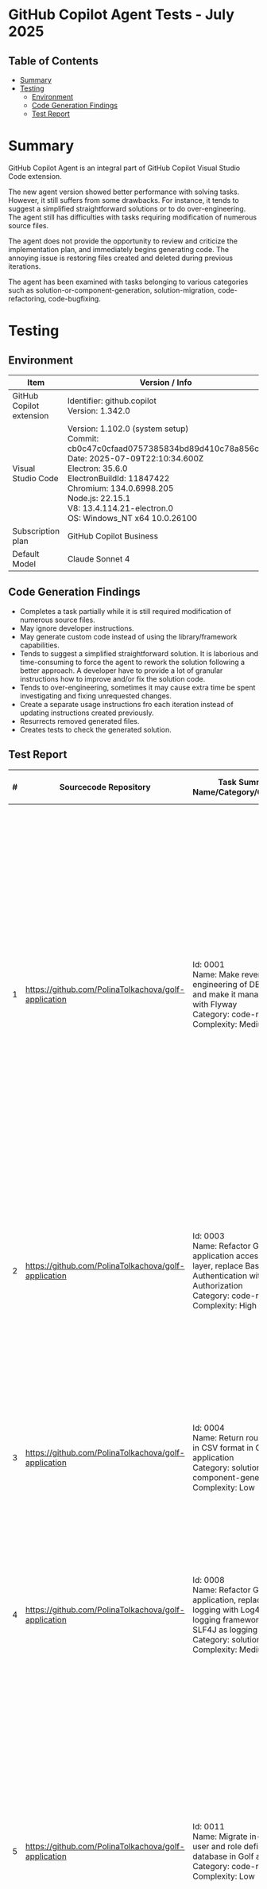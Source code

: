 # GitHub Copilot Agent Tests - July 2025

## Table of Contents

- [Summary](#summary)
- [Testing](#testing)
    - [Environment](#environment)
    - [Code Generation Findings](#code-generation-findings)
    - [Test Report](#test-report)

# Summary
GitHub Copilot Agent is an integral part of GitHub Copilot Visual Studio Code extension.

The new agent version showed better performance with solving tasks. However, it still suffers from some drawbacks. For instance, it tends to suggest a simplified straightforward solutions or to do over-engineering. The agent still has difficulties with tasks requiring modification of numerous source files.

The agent does not provide the opportunity to review and criticize the implementation plan, and immediately begins generating code. The annoying issue is restoring files created and deleted during previous iterations.

The agent has been examined with tasks belonging to various categories such as solution-or-component-generation, solution-migration, code-refactoring, code-bugfixing.

# Testing

## Environment
| Item | Version / Info |
|---|---|
| GitHub Copilot extension | Identifier: github.copilot<br>Version: 1.342.0 |
| Visual Studio Code | Version: 1.102.0 (system setup)<br>Commit: cb0c47c0cfaad0757385834bd89d410c78a856c0<br>Date: 2025-07-09T22:10:34.600Z<br>Electron: 35.6.0<br>ElectronBuildId: 11847422<br>Chromium: 134.0.6998.205<br>Node.js: 22.15.1<br>V8: 13.4.114.21-electron.0<br>OS: Windows_NT x64 10.0.26100 |
| Subscription plan | GitHub Copilot Business |
| Default Model | Claude Sonnet 4 |

## Code Generation Findings
- Completes a task partially while it is still required modification of numerous source files.
- May ignore developer instructions.
- May generate custom code instead of using the library/framework capabilities.
- Tends to suggest a simplified straightforward solution. It is laborious and time-consuming to force the agent to rework the solution following a better approach. A developer have to provide a lot of granular instructions how to improve and/or fix the solution code.
- Tends to over-engineering, sometimes it may cause extra time be spent investigating and fixing unrequested changes.
- Create a separate usage instructions fro each iteration instead of updating instructions created previously.
- Resurrects removed generated files.
- Creates tests to check the generated solution.

## Test Report
| # | Sourcecode Repository | Task Summary<br>Name/Category/Complexity | Task Description<br>(Initial Prompt) | First-Shot Effort | First-Shot Completeness | First-Shot Accuracy | Subsequent Prompts<br>(Feedback, Comments) | Final Completeness | Final Accuracy | Statistics | Comments |
|---:|---|---|---|---|---|---|---|---|---|---|---|
| 1 | https://github.com/PolinaTolkachova/golf-application | Id: 0001<br>Name: Make reverse engineering of DB schema and make it manageable with Flyway<br>Category: code-refactoring<br>Complexity: Medium | See https://github.com/epam/AIRUN-Assistants-Benchmark-TestInstructions/blob/main/agentic-workflow-tests/0001/README.md | N/A | 50%<br>- The application launch failed due to errors<br>- Incorrect database  schema creation script<br>- Tests could not be performed | 78%<br>- The intended functionality is not accomplished<br>- Incomplete schema migration script | 1)<br>Remove Flyway from pom.xml. Flyway migration should be performed outside of the application.<br><br>2)<br>`flyway -configFiles=flyway.conf migrate` resulted to:<br>Successfully validated 0 migrations (execution time 00:00.027s)<br>WARNING: No migrations found. Are your locations set up correctly?<br><br>3)<br>org.hibernate.tool.schema.spi.SchemaManagementException: Schema-validation: missing table [competition_rounds]<br><br>Fix the existing migration.<br><br>4)<br>org.hibernate.tool.schema.spi.SchemaManagementException: Schema-validation: missing table [marker]<br><br>Fix the existing migration.<br><br>5)<br>Let us keep and fix V1 DB version<br><br>6)<br>Schema-validation: wrong column type encountered in column [gender] in table [player]; found [enum (Types#CHAR)], but expecting [tinyint (Types#TINYINT)]<br><br>Let us fix V1 DB version.<br><br>7)<br>org.hibernate.tool.schema.spi.SchemaManagementException: Schema-validation: missing table [round_roundscores]<br><br>Let us continue to fix V1 DB version. | 100% | 94% | Files:<br>1 modified(M)<br>7 added(A)<br>0 deleted(D)<br><br>Lines:<br>732 insertions(+)<br>5 deletions(-) |  |
| 2 | https://github.com/PolinaTolkachova/golf-application | Id: 0003<br>Name: Refactor Golf application access-control layer, replace Basic Authentication with Oauth2 Authorization<br>Category: code-refactoring<br>Complexity: High | See https://github.com/epam/AIRUN-Assistants-Benchmark-TestInstructions/blob/main/agentic-workflow-tests/0003/README.md | N/A | 57%<br>- The build log shows a test error<br>- The application cannot be successfully launched | 77%<br>- The intended functionality is not accomplished<br>- Test run errors<br>- Use conditional property instead of profile | 1)<br>Use profile to activate development configuration instead of conditional property.<br><br>2)<br>Build failure:<br>[ERROR] Errors:<br>[ERROR]   OAuth2SecurityTest.testWriteEndpointWithCoachScope:84 » Servlet Request processing failed: java.lang.NullPointerException: Cannot invoke "String.toUpperCase()" because the return value of "com.golf.app.model.Player.getSurname()" is null<br>[ERROR] Tests run: 6, Failures: 0, Errors: 1, Skipped: 0<br><br>3)<br>keep table name "user", do not change to "users" | 100% | 100% | Files:<br>5 modified(M)<br>11 added(A)<br>0 deleted(D)<br><br>Lines:<br>743 insertions(+)<br>41 deletions(-) |  |
| 3 | https://github.com/PolinaTolkachova/golf-application | Id: 0004<br>Name: Return round scores in CSV format in Golf application<br>Category: solution-or-component-generation<br>Complexity: Low | See https://github.com/epam/AIRUN-Assistants-Benchmark-TestInstructions/blob/main/agentic-workflow-tests/0004/README.md | N/A | 59%<br>- Spring HTTP Message Conversion is not utilized<br>- CSV is manually written with StringBuilder instead of CSV processing library | 66%<br>- Pure edge cases processing, exceptions handling<br>- The CSV formatting logic resides in the controller rather than a service or utility layer<br>- The functionality is not well-documented | 1)<br>Spring HTTP Message Conversion is not utilized<br><br>2)<br>Servlet.service() for servlet [dispatcherServlet] in context with path [] threw exception [Request processing failed: java.lang.NullPointerException: Cannot invoke "java.lang.Integer.toString()" because the return value of "com.golf.app.model.Score.getStroke()" is null] with root cause<br>java.lang.NullPointerException: Cannot invoke "java.lang.Integer.toString()" because the return value of "com.golf.app.model.Score.getStroke()" is null<br><br>3)<br>Manual CSV writing is error-prone.<br><br>4)<br>Could we rely on csvPrinter.printRecord(record) to print null values? | 100% | 83%<br>- The functionality is not well-documented | Files:<br>3 modified(M)<br>3 added(A)<br>0 deleted(D)<br><br>Lines:<br>321 insertions(+)<br>0 deletions(-) |  |
| 4 | https://github.com/PolinaTolkachova/golf-application | Id: 0008<br>Name: Refactor Golf application, replace logback logging with Log4j 2.x logging framework and SLF4J as logging facade<br>Category: solution-migration<br>Complexity: Medium | See https://github.com/epam/AIRUN-Assistants-Benchmark-TestInstructions/blob/main/agentic-workflow-tests/0008/README.md | N/A | 94%<br>- `logging.level.*` properties are not removed from application.properties<br>- The configuration uses RollingFile rather than RollingRandomAccessFile | 100% | 1)<br>Would RollingRandomAccessFile be better for performance?<br><br>2)<br>Log levels severity mapping are configured both in application.properties and in log4j2.xml.<br><br>3)<br>It appears that adding DEBUG and TRACE loggers results in a performance penalty. | 100% | 100% | Files:<br>9 modified(M)<br>6 added(A)<br>2 deleted(D)<br><br>Lines:<br>609 insertions(+)<br>82 deletions(-) |  |
| 5 | https://github.com/PolinaTolkachova/golf-application | Id: 0011<br>Name: Migrate in-memory user and role definitions to database in Golf application<br>Category: code-refactoring<br>Complexity: Low | See https://github.com/epam/AIRUN-Assistants-Benchmark-TestInstructions/blob/main/agentic-workflow-tests/0011/README.md | N/A | 77%<br>- The application is launched with Flyway exception<br>- Tests could not be performed | 91%<br>- The intended functionality is not accomplished | 1)<br>Suppose Flyway migration is run outside of the application.<br><br>2)<br>Let us remove Flyway from pom.xml. Consider the database always managed externally.<br><br>3)<br>Error: You have an error in your SQL syntax; check the manual that corresponds to your MySQL server version for the right syntax to use near 'IF NOT EXISTS ix_users_username ON users(username)' at line 1<br>SQLState:  42000<br>ErrorCode: 1064<br>Error occurred in:<br>CREATE INDEX IF NOT EXISTS ix_users_username ON users(username<br><br>4)<br>data.sql duplicates V1__create_spring_security_schema.sql and V2__migrate_existing_users.sql.<br>Reference the migration scripts in the test configuration.<br><br>5)<br>schema-test.sql, data-test.sql duplicate V1__create_spring_security_schema.sql and V2__migrate_existing_users.sql.<br>Remove the test sql scripts.<br>Reuse the migration scripts in the test configuration.<br><br>6)<br>Remove test and dev profile and H2-specific versions of migration scripts.<br><br>7)<br>Remove interim documentation md created for task iterations. | 100% | 94%<br>- example user passwords are hard-coded in scripts and exposed | Files:<br>2 modified(M)<br>7 added(A)<br>0 deleted(D)<br><br>Lines:<br>526 insertions(+)<br>26 deletions(-) |  |
| 6 | https://github.com/PolinaTolkachova/golf-application | Id: 0014<br>Name: User Account Menu in Golf application<br>Category: solution-or-component-generation<br>Complexity: Low | See https://github.com/epam/AIRUN-Assistants-Benchmark-TestInstructions/blob/main/agentic-workflow-tests/0014/README.md | N/A | 60%<br>- org.thymeleaf.extras:thymeleaf-extras-springsecurity6 is not added to pom.xml<br>- The account menu does not expand downwards on some pages<br>- An username is not displayed in the account menu | 69%<br>- The intended functionality is not accomplished<br>- The addition of a full `application-test.properties` file and swagger/jwt settings is unrelated to the account menu feature and exceeds what was needed.<br>- Demo usernames and passwords are hard-coded into the login page, which exposes credential information. | 1)<br>An username is not displayed in the account menu<br><br>2)<br>Adding model attributes is not required while using Thymeleaf SpringSecurity extras.<br><br>3)<br>The account menu does not expand downwards on Round scores, Competitions, Courses and other pages.<br><br>4)<br>The account menu does not expand downwards on ADD PLAYER page, PLAYER DETAILS page, EDIT PLAYER page,<br>COMPETITION DETAILS page, ADD COURSE page.<br><br>5)<br>Demo usernames and passwords are hard-coded into the login page, which exposes credential information.<br><br>6)<br>Add documentation how to use the test profile. | 100% | 92%<br>- A large-scale refactoring of templates (head/scripts fragments)  was introduced | Files:<br>30 modified(M)<br>2 added(A)<br>0 deleted(D)<br><br>Lines:<br>2616 insertions(+)<br>2342 deletions(-) |  |
| 7 | https://github.com/PolinaTolkachova/golf-application | Id: 0016<br>Name: Fix an issue with competition removing in Golf application<br>Category: code-bugfixing<br>Complexity: Medium | See https://github.com/epam/AIRUN-Assistants-Benchmark-TestInstructions/blob/main/agentic-workflow-tests/0016/README.md | N/A | 83%<br>- Using POST instead of DELETE HTTP method violates RESTful principles. | 100% | 1)<br>Using POST instead of DELETE HTTP method violates RESTful principles. | 100% | 92%<br>- Incomplete exception handling | Files:<br>5 modified(M)<br>0 added(A)<br>0 deleted(D)<br><br>Lines:<br>17 insertions(+)<br>3 deletions(-) |  |

<p style="text-align: center;">    © 2025 EPAM Systems, Inc. All Rights Reserved.<br/>    EPAM, EPAM AI/RUN <sup>TM</sup> and the EPAM logo are registered trademarks of EPAM Systems, Inc.<br>    This report is licensed under CC BY-SA 4.0<br/></p>
